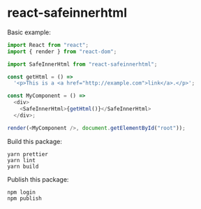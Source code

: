 # react-safeinnerhtml

Basic example:

```js
import React from "react";
import { render } from "react-dom";

import SafeInnerHtml from "react-safeinnerhtml";

const getHtml = () =>
  '<p>This is a <a href="http://example.com">link</a>.</p>';

const MyComponent = () =>
  <div>
    <SafeInnerHtml>{getHtml()}</SafeInnerHtml>
  </div>;

render(<MyComponent />, document.getElementById("root"));
```

Build this package:

```
yarn prettier
yarn lint
yarn build
```

Publish this package:

```
npm login
npm publish
```
